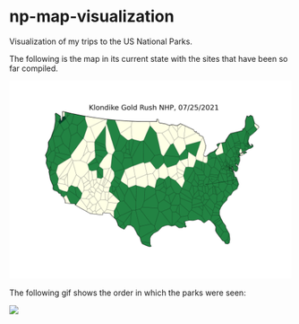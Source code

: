 # np-map-visualization
Visualization of my trips to the US National Parks. 

The following is the map in its current state with the sites that have been so far compiled.

<img src="https://raw.githubusercontent.com/cgrundman/np-map-visualization/main/nps_segments.png"/>

The following gif shows the order in which the parks were seen:

<img src="https://raw.githubusercontent.com/cgrundman/np-map-visualization/main/nps.gif" width="500"/>
